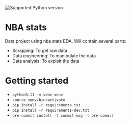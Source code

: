 <img src="https://img.shields.io/badge/python-3.11-blue" alt="Supported Python version">

# NBA stats

Data project using nba stats EDA. Will contain several parts:
- Scrapping: To get raw data
- Data engineering: To manipulate the data
- Data analysis: To exploit the data



# Getting started

- `python3.11 -m venv venv`
- `source venv/bin/activate`
- `pip install -r requirements.txt`
- `pip install -r requirements-dev.txt`
- `pre-commit install -t commit-msg -t pre-commit`

